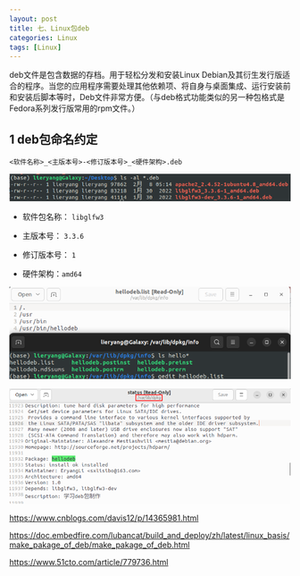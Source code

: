 ```yaml
---
layout: post
title: 七、Linux包deb
categories: Linux
tags: [Linux]
---
```


deb文件是包含数据的存档。用于轻松分发和安装Linux Debian及其衍生发行版适合的程序。当您的应用程序需要处理其他依赖项、将自身与桌面集成、运行安装前和安装后脚本等时，Deb文件非常方便。（与deb格式功能类似的另一种包格式是Fedora系列发行版常用的rpm文件。）

## 1 deb包命名约定

`<软件名称>_<主版本号>-<修订版本号>_<硬件架构>.deb`

![alt text](image.png)

- 软件包名称： `libglfw3`

- 主版本号： `3.3.6`

- 修订版本号： `1`

- 硬件架构：`amd64`


![alt text](image-1.png)

![alt text](image-2.png)


https://www.cnblogs.com/davis12/p/14365981.html

https://doc.embedfire.com/lubancat/build_and_deploy/zh/latest/linux_basis/make_pakage_of_deb/make_pakage_of_deb.html

https://www.51cto.com/article/779736.html